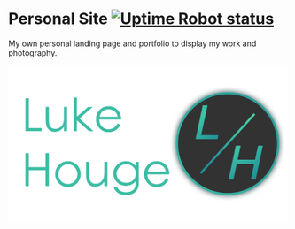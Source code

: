 # Personal Site [![Uptime Robot status](https://img.shields.io/uptimerobot/status/m779426128-6b6e81ed8dc987db17d4cad2.svg)](https://stats.uptimerobot.com/N0422FmVZ)
My own personal landing page and portfolio to display my work and photography.

![LH logo](https://raw.githubusercontent.com/LukeHouge/Personal-Site/master/logo.png)